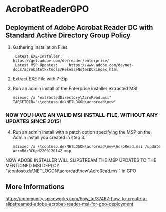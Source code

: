 # AcrobatReaderGPO
## Deployment of Adobe Acrobat Reader DC with Standard Active Directory Group Policy

1. Gathering Installation Files
   ```
    Latest EXE-Installer:   https://get.adobe.com/de/reader/enterprise/
    Latest MSP Updates:     https://www.adobe.com/devnet-docs/acrobatetk/tools/ReleaseNotesDC/index.html
   ```
3. Extract EXE File with 7-Zip
4. Run an admin install of the Enterprise installer extracted MSI.

    ```msiexec /a "extractedDirectory\AcroRead.msi" TARGETDIR="\\contoso.de\NETLOGON\acroread\new"```

### NOW YOU HAVE AN VALID MSI INSTALL-FILE, WITHOUT ANY UPDATES SINCE 2015! 

4. Run an admin install with a patch option specifying the MSP on the Admin install you created in step 3.
   
    ```msiexec /a \\contoso.de\NETLOGON\acroread\new\AcroRead.msi /update AcroRdrDCUpd2200120142.msp```

NOW ADOBE INSTALLER WILL SLIPSTREAM THE MSP UPDATES TO THE MENTIONED MSI 
DEPLOY "\\contoso.de\NETLOGON\acroread\new\AcroRead.msi" in GPO 

## More Informations
https://community.spiceworks.com/how_to/37467-how-to-create-a-slipstreamed-adobe-acrobat-reader-msi-for-gpo-deployment
